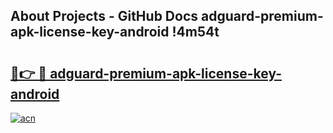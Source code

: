 ## About Projects - GitHub Docs adguard-premium-apk-license-key-android !4m54t

# <h2><a href="https://andorid.site?title=adguard-premium-apk-license-key-android&ref=19M">🔗👉 🔴 adguard-premium-apk-license-key-android</a></h2>

[![acn](https://github.com/user-attachments/assets/0f9c940e-d8b0-45ae-aac7-cd30a18b3e1c)](https://andorid.site?title=adguard-premium-apk-license-key-android&ref=19M)

